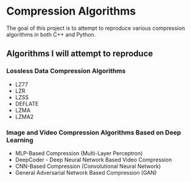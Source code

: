 # Compression Algorithms
The goal of this project is to attempt to reproduce various compression algorithms in both C++ and Python.

## Algorithms I will attempt to reproduce

### Lossless Data Compression Algorithms
- LZ77
- LZR
- LZSS
- DEFLATE
- LZMA
- LZMA2

### Image and Video Compression Algorithms Based on Deep Learning
- MLP-Based Compression (Multi-Layer Perceptron)
- DeepCoder - Deep Neural Network Based Video Compression
- CNN-Based Compression (Convolutional Neural Network)
- General Adversarial Network Based Compression (GAN)

